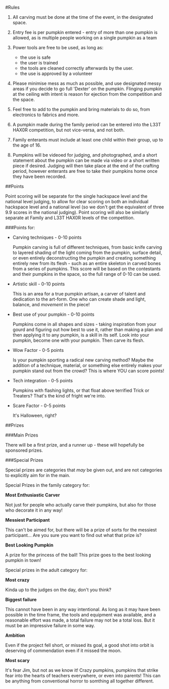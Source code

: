 #Rules

1. All carving must be done at the time of the event, in the designated space.

2. Entry fee is per pumpkin entered - entry of more than one pumpkin is allowed, as is multiple people working on a single pumpkin as a team

3. Power tools are free to be used, as long as:
    * the use is safe 
    * the user is trained
    * the tools are cleaned correctly afterwards by the user.
    * the use is approved by a volunteer

4. Please minimise mess as much as possible, and use designated messy areas if you decide to go full 'Dexter' on the pumpkin. Flinging pumpkin at the ceiling with intent is reason for ejection from the competition and the space.

5. Feel free to add to the pumpkin and bring materials to do so, from electronics to fabrics and more.

6. A pumpkin made during the family period can be entered into the L33T HAX0R competition, but not vice-versa, and not both.

7. Family enterants must include at least one child within their group, up to the age of 16.

8. Pumpkins will be videoed for judging, and photographed, and a short statement about the pumpkin can be made via video or a short written piece if desired. Judging will then take place at the end of the crafting period, however enterants are free to take their pumpkins home once they have been recorded.

##Points

Point scoring will be separate for the single hackspace level and the national level judging, to allow for clear scoring on both an individual hackspace level and a national level (so we don't get the equivalent of three 9.9 scores in the national judging). Point scoring will also be similarly separate at Family and L33T HAX0R levels of the competition.

###Points for:

* Carving techniques - 0-10 points

	Pumpkin carving is full of different techniques, from basic knife carving to layered shading of the light coming from the pumpkin, surface detail, or even entirely deconstructing the pumpkin and creating something entirely new from its flesh - such as an entire skeleton in carved bones from a series of pumpkins. This score will be based on the contestants and their pumpkins in the space, so the full range of 0-10 can be used.
	
* Artistic skill - 0-10 points

	This is an area for a true pumpkin artisan, a carver of talent and dedication to the art-form. One who can create shade and light, balance, and *movement* in the piece!

* Best use of your pumpkin - 0-10 points
	
	Pumpkins come in all shapes and sizes - taking inspiration from your gourd and figuring out how best to use it, rather than making a plan and then applying it to any pumpkin, is a skill in its self. Look into your pumpkin, become one with your pumpkin. Then carve its flesh.

* Wow Factor - 0-5 points
	
	Is your pumpkin sporting a radical new carving method? Maybe the addition of a technique, material, or something else entirely makes your pumpkin stand out from the crowd? This is where YOU can score points!
	
* Tech integration - 0-5 points
	
	Pumpkins with flashing lights, or that float above terrified Trick or Treaters? That's the kind of fright we're into.
	
* Scare Factor - 0-5 points
	
	It's Halloween, right?


##Prizes

###Main Prizes 

There will be a first prize, and a runner up - these will hopefully be sponsored prizes.

###Special Prizes

Special prizes are categories that *may* be given out, and are not categories to explicitly aim for in the main.

Special Prizes in the family category for:

**Most Enthusiastic Carver**

Not just for people who actually carve their pumpkins, but also for those who decorate it in any way! 

**Messiest Participant**

This can't be aimed for, but there will be a prize of sorts for the messiest participant... Are you sure you want to find out what that prize is?

**Best Looking Pumpkin**

A prize for the princess of the ball! This prize goes to the best looking pumpkin in town!




Special prizes in the adult category for:

**Most crazy**

Kinda up to the judges on the day, don't you think?
	
**Biggest failure**

This cannot have been in any way intentional. As long as it may have been possible in the time frame, the tools and equipment was available, and a reasonable effort was made, a total failure may not be a total loss. But it must be an impressive failure in some way.
	
**Ambition**

Even if the project fell short, or missed its goal, a good shot into orbit is deserving of commendation even if it missed the moon. 
	
**Most scary**

It's fear Jim, but not as we know it! Crazy pumpkins, pumpkins that strike fear into the hearts of teachers everywhere, or even into parents! This can be anything from conventional horror to somthing all together different.

